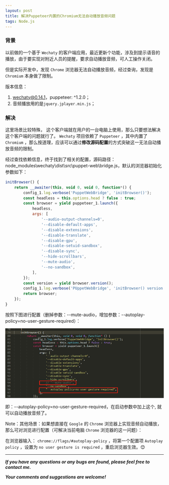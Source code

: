 ```yaml
---
layout: post
title: 解决Puppeteer内置的Chromium无法自动播放音频问题
tags: Node.js
---
```


### 背景

以前做的一个基于 `Wechaty` 的客户端应用，最近更新个功能，涉及到提示语音的播放，由于要实现对附近人员的提醒，要求自动播放音频，可人工操作关闭。

但是实际开发中，发现 `Chrome` 浏览器无法自动播放音频，经过查询，发现是 `Chromium` 本身做了限制。

版本信息：

1. wechaty@0.14.1，puppeteer: ^1.2.0；
2. 音频播放用的是`jquery.jplayer.min.js`；

### 解决

这里场景比较特殊， 这个客户端就在用户的一台电脑上使用，那么只要想法解决这个客户端的问题就行了。 `Wechaty` 项目依赖了 `Puppeteer` ，其中内置了 `Chromium` ，那么按道理，应该可以通过**修改源码配置**的方式突破这一无法自动播放音频的限制。

经过查找依赖信息，终于找到了相关的配置，源码路径：node_modules\wechaty\dist\src\puppet-web\bridge.js，默认的浏览器初始化参数如下：

``` js
initBrowser() {
    return __awaiter(this, void 0, void 0, function*() {
        config_1.log.verbose('PuppetWebBridge', 'initBrowser()');
        const headless = this.options.head ? false : true;
        const browser = yield puppeteer_1.launch({
            headless,
            args: [
                '--audio-output-channels=0',
                '--disable-default-apps',
                '--disable-extensions',
                '--disable-translate',
                '--disable-gpu',
                '--disable-setuid-sandbox',
                '--disable-sync',
                '--hide-scrollbars',
                '--mute-audio',
                '--no-sandbox',
            ],
        });
        const version = yield browser.version();
        config_1.log.verbose('PUppetWebBridge', 'initBrowser() version: %s', version);
        return browser;
    });
}
```

按照下图进行配置（删掉参数：--mute-audio，增加参数：--autoplay-policy=no-user-gesture-required）：

![2021-3-29-ChromiumBridge.png](https://github.com/heartsuit/heartsuit.github.io/raw/master/pictures/2021-3-29-ChromiumBridge.png)

即：--autoplay-policy=no-user-gesture-required，在启动参数中加上这个, 就可以自动播放音频了。

Note：其他场景：如果想直接在 `Google` 的 `Chrome` 浏览器上实现音频自动播放，那么可对浏览进行配置（可解决当前电脑 `Chrome` 浏览器的这一问题）：

在浏览器输入： `chrome://flags/#autoplay-policy` ，将第一个配置项 `Autoplay policy` ，设置为 `no user gesture is required` ，重启浏览器生效。😊

---

***If you have any questions or any bugs are found, please feel free to contact me.***

***Your comments and suggestions are welcome!***
